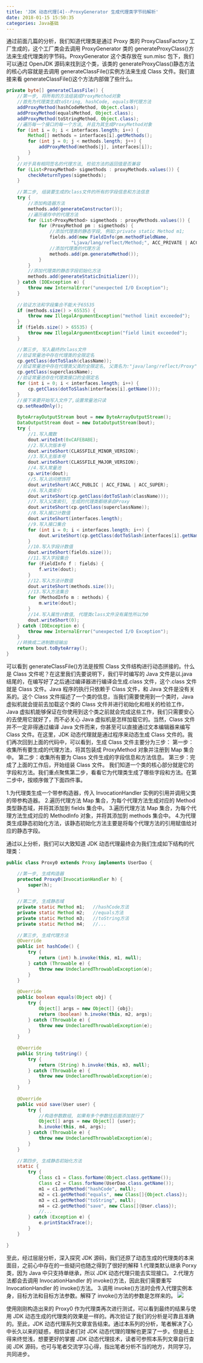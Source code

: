 ```yaml
---
title: 'JDK 动态代理[4]--ProxyGenerator 生成代理类字节码解析'
date: 2018-01-15 15:50:35
categories: Java基础
---
```

通过前面几篇的分析，我们知道代理类是通过 Proxy 类的 ProxyClassFactory 工厂生成的，这个工厂类会去调用 ProxyGenerator 类的 generateProxyClass()方法来生成代理类的字节码。ProxyGenerator 这个类存放在 sun.misc 包下，我们可以通过 OpenJDK 源码来找到这个类，该类的 generateProxyClass()静态方法的核心内容就是去调用 generateClassFile()实例方法来生成 Class 文件。我们直接来看 generateClassFile()这个方法内部做了些什么。<!-- more -->

```java
private byte[] generateClassFile() {
    //第一步, 将所有的方法组装成ProxyMethod对象
    //首先为代理类生成toString, hashCode, equals等代理方法
    addProxyMethod(hashCodeMethod, Object.class);
    addProxyMethod(equalsMethod, Object.class);
    addProxyMethod(toStringMethod, Object.class);
    //遍历每一个接口的每一个方法, 并且为其生成ProxyMethod对象
    for (int i = 0; i < interfaces.length; i++) {
        Method[] methods = interfaces[i].getMethods();
        for (int j = 0; j < methods.length; j++) {
            addProxyMethod(methods[j], interfaces[i]);
        }
    }
    //对于具有相同签名的代理方法, 检验方法的返回值是否兼容
    for (List<ProxyMethod> sigmethods : proxyMethods.values()) {
        checkReturnTypes(sigmethods);
    }
  
    //第二步, 组装要生成的class文件的所有的字段信息和方法信息
    try {
        //添加构造器方法
        methods.add(generateConstructor());
        //遍历缓存中的代理方法
        for (List<ProxyMethod> sigmethods : proxyMethods.values()) {
            for (ProxyMethod pm : sigmethods) {
                //添加代理类的静态字段, 例如:private static Method m1;
                fields.add(new FieldInfo(pm.methodFieldName,
                        "Ljava/lang/reflect/Method;", ACC_PRIVATE | ACC_STATIC));
                //添加代理类的代理方法
                methods.add(pm.generateMethod());
            }
        }
        //添加代理类的静态字段初始化方法
        methods.add(generateStaticInitializer());
    } catch (IOException e) {
        throw new InternalError("unexpected I/O Exception");
    }
  
    //验证方法和字段集合不能大于65535
    if (methods.size() > 65535) {
        throw new IllegalArgumentException("method limit exceeded");
    }
    if (fields.size() > 65535) {
        throw new IllegalArgumentException("field limit exceeded");
    }

    //第三步, 写入最终的class文件
    //验证常量池中存在代理类的全限定名
    cp.getClass(dotToSlash(className));
    //验证常量池中存在代理类父类的全限定名, 父类名为:"java/lang/reflect/Proxy"
    cp.getClass(superclassName);
    //验证常量池存在代理类接口的全限定名
    for (int i = 0; i < interfaces.length; i++) {
        cp.getClass(dotToSlash(interfaces[i].getName()));
    }
    //接下来要开始写入文件了,设置常量池只读
    cp.setReadOnly();
  
    ByteArrayOutputStream bout = new ByteArrayOutputStream();
    DataOutputStream dout = new DataOutputStream(bout);
    try {
        //1.写入魔数
        dout.writeInt(0xCAFEBABE);
        //2.写入次版本号
        dout.writeShort(CLASSFILE_MINOR_VERSION);
        //3.写入主版本号
        dout.writeShort(CLASSFILE_MAJOR_VERSION);
        //4.写入常量池
        cp.write(dout);
        //5.写入访问修饰符
        dout.writeShort(ACC_PUBLIC | ACC_FINAL | ACC_SUPER);
        //6.写入类索引
        dout.writeShort(cp.getClass(dotToSlash(className)));
        //7.写入父类索引, 生成的代理类都继承自Proxy
        dout.writeShort(cp.getClass(superclassName));
        //8.写入接口计数值
        dout.writeShort(interfaces.length);
        //9.写入接口集合
        for (int i = 0; i < interfaces.length; i++) {
            dout.writeShort(cp.getClass(dotToSlash(interfaces[i].getName())));
        }
        //10.写入字段计数值
        dout.writeShort(fields.size());
        //11.写入字段集合 
        for (FieldInfo f : fields) {
            f.write(dout);
        }
        //12.写入方法计数值
        dout.writeShort(methods.size());
        //13.写入方法集合
        for (MethodInfo m : methods) {
            m.write(dout);
        }
        //14.写入属性计数值, 代理类class文件没有属性所以为0
        dout.writeShort(0);
    } catch (IOException e) {
        throw new InternalError("unexpected I/O Exception");
    }
    //转换成二进制数组输出
    return bout.toByteArray();
}
```

可以看到 generateClassFile()方法是按照 Class 文件结构进行动态拼接的。什么是 Class 文件呢？在这里我们先要说明下，我们平时编写的 Java 文件是以.java 结尾的，在编写好了之后通过编译器进行编译会生成.class 文件，这个.class 文件就是 Class 文件。Java 程序的执行只依赖于 Class 文件，和 Java 文件是没有关系的。这个 Class 文件描述了一个类的信息，当我们需要使用到一个类时，Java 虚拟机就会提前去加载这个类的 Class 文件并进行初始化和相关的检验工作，Java 虚拟机能够保证在你使用到这个类之前就会完成这些工作，我们只需要安心的去使用它就好了，而不必关心 Java 虚拟机是怎样加载它的。当然，Class 文件并不一定非得通过编译 Java 文件而来，你甚至可以直接通过文本编辑器来编写 Class 文件。在这里，JDK 动态代理就是通过程序来动态生成 Class 文件的。我们再次回到上面的代码中，可以看到，生成 Class 文件主要分为三步：
第一步：收集所有要生成的代理方法，将其包装成 ProxyMethod 对象并注册到 Map 集合中。
第二步：收集所有要为 Class 文件生成的字段信息和方法信息。
第三步：完成了上面的工作后，开始组装 Class 文件。
我们知道一个类的核心部分就是它的字段和方法。我们重点聚焦第二步，看看它为代理类生成了哪些字段和方法。在第二步中，按顺序做了下面四件事。

1.为代理类生成一个带参构造器，传入 InvocationHandler 实例的引用并调用父类的带参构造器。
2.遍历代理方法 Map 集合，为每个代理方法生成对应的 Method 类型静态域，并将其添加到 fields 集合中。
3.遍历代理方法 Map 集合，为每个代理方法生成对应的 MethodInfo 对象，并将其添加到 methods 集合中。
4.为代理类生成静态初始化方法，该静态初始化方法主要是将每个代理方法的引用赋值给对应的静态字段。

通过以上分析，我们可以大致知道 JDK 动态代理最终会为我们生成如下结构的代理类：

```java
public class Proxy0 extends Proxy implements UserDao {

    //第一步, 生成构造器
    protected Proxy0(InvocationHandler h) {
        super(h);
    }

    //第二步, 生成静态域
    private static Method m1;   //hashCode方法
    private static Method m2;   //equals方法
    private static Method m3;   //toString方法
    private static Method m4;   //...
  
    //第三步, 生成代理方法
    @Override
    public int hashCode() {
        try {
            return (int) h.invoke(this, m1, null);
        } catch (Throwable e) {
            throw new UndeclaredThrowableException(e);
        }
    }
  
    @Override
    public boolean equals(Object obj) {
        try {
            Object[] args = new Object[] {obj};
            return (boolean) h.invoke(this, m2, args);
        } catch (Throwable e) {
            throw new UndeclaredThrowableException(e);
        }
    }
  
    @Override
    public String toString() {
        try {
            return (String) h.invoke(this, m3, null);
        } catch (Throwable e) {
            throw new UndeclaredThrowableException(e);
        }
    }
  
    @Override
    public void save(User user) {
        try {
            //构造参数数组, 如果有多个参数往后面添加就行了
            Object[] args = new Object[] {user};
            h.invoke(this, m4, args);
        } catch (Throwable e) {
            throw new UndeclaredThrowableException(e);
        }
    }
  
    //第四步, 生成静态初始化方法
    static {
        try {
            Class c1 = Class.forName(Object.class.getName());
            Class c2 = Class.forName(UserDao.class.getName());  
            m1 = c1.getMethod("hashCode", null);
            m2 = c1.getMethod("equals", new Class[]{Object.class});
            m3 = c1.getMethod("toString", null);
            m4 = c2.getMethod("save", new Class[]{User.class});
            //...
        } catch (Exception e) {
            e.printStackTrace();
        }
    }
  
}
```

至此，经过层层分析，深入探究 JDK 源码，我们还原了动态生成的代理类的本来面目，之前心中存在的一些疑问也随之得到了很好的解释
1.代理类默认继承 Porxy 类，因为 Java 中只支持单继承，所以 JDK 动态代理只能去实现接口。
2.代理方法都会去调用 InvocationHandler 的 invoke()方法，因此我们需要重写 InvocationHandler 的 invoke()方法。
3.调用 invoke()方法时会传入代理实例本身，目标方法和目标方法参数。解释了 invoke()方法的参数是怎样来的。
![](https://gitee.com/liuyun1995/yun-blog-image/raw/master/JDK%E5%8A%A8%E6%80%81%E4%BB%A3%E7%90%86%5B4%5D--ProxyGenerator%E7%94%9F%E6%88%90%E4%BB%A3%E7%90%86%E7%B1%BB%E5%AD%97%E8%8A%82%E7%A0%81%E8%A7%A3%E6%9E%90/img1.png)

使用刚刚构造出来的 Proxy0 作为代理类再次进行测试，可以看到最终的结果与使用 JDK 动态生成的代理类的效果是一样的。再次验证了我们的分析是可靠且准确的。至此，JDK 动态代理系列文章宣告结束。通过本系列的分析，笔者解决了心中长久以来的疑惑，相信读者们对 JDK 动态代理的理解也更深了一步。但是纸上得来终觉浅，想要更好的掌握 JDK 动态代理技术，读者可参照本系列文章自行查阅 JDK 源码，也可与笔者交流学习心得，指出笔者分析不当的地方，共同学习，共同进步。
